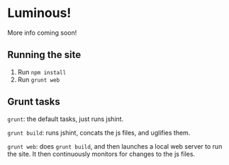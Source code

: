 # Luminous!
More info coming soon!


## Running the site
1. Run ``npm install``
2. Run ``grunt web``

## Grunt tasks

``grunt``: the default tasks, just runs jshint.

``grunt build``: runs jshint, concats the js files, and uglifies them.

``grunt web``: does ``grunt build``, and then launches a local web server to run the site. It then continuously monitors for changes to the js files.
